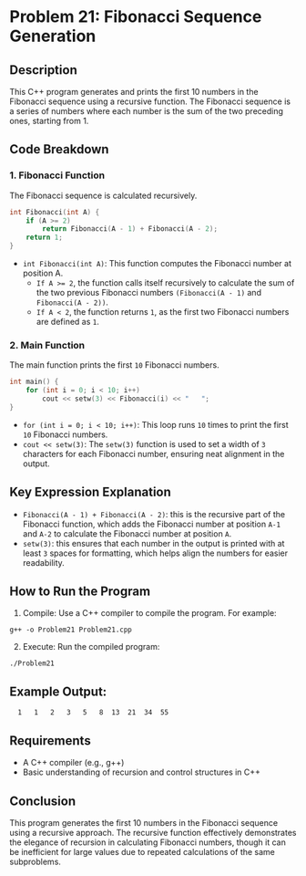# Problem 21: Fibonacci Sequence Generation

## Description
This C++ program generates and prints the first 10 numbers in the Fibonacci sequence using a recursive function. The Fibonacci sequence is a series of numbers where each number is the sum of the two preceding ones, starting from 1.

## Code Breakdown

### 1. **Fibonacci Function**
The Fibonacci sequence is calculated recursively.

```cpp
int Fibonacci(int A) {
	if (A >= 2)
		return Fibonacci(A - 1) + Fibonacci(A - 2);
	return 1;
}
```
* `int Fibonacci(int A)`: This function computes the Fibonacci number at position A.
  * `If A >= 2`, the function calls itself recursively to calculate the sum of the two previous Fibonacci numbers `(Fibonacci(A - 1)` and `Fibonacci(A - 2))`.
  * `If A < 2`, the function returns `1`, as the first two Fibonacci numbers are defined as `1`.

### 2. **Main Function**
The main function prints the first `10` Fibonacci numbers.
```cpp
int main() {
	for (int i = 0; i < 10; i++)
		cout << setw(3) << Fibonacci(i) << "   ";
}
```
* `for (int i = 0; i < 10; i++)`: This loop runs `10` times to print the first `10` Fibonacci numbers.
* `cout << setw(3)`: The `setw(3)` function is used to set a width of `3` characters for each Fibonacci number, ensuring neat alignment in the output.

## Key Expression Explanation
* `Fibonacci(A - 1) + Fibonacci(A - 2)`: this is the recursive part of the Fibonacci function, which adds the Fibonacci number at position `A-1` and `A-2` to calculate the Fibonacci number at position `A`.
* `setw(3)`: this ensures that each number in the output is printed with at least `3` spaces for formatting, which helps align the numbers for easier readability.

## How to Run the Program
1. Compile: Use a C++ compiler to compile the program. For example:
```
g++ -o Problem21 Problem21.cpp
```
2. Execute: Run the compiled program:
```
./Problem21
```
## Example Output:
```
  1   1   2   3   5   8  13  21  34  55   
```
## Requirements
* A C++ compiler (e.g., g++)
* Basic understanding of recursion and control structures in C++
## Conclusion
This program generates the first 10 numbers in the Fibonacci sequence using a recursive approach. The recursive function effectively demonstrates the elegance of recursion in calculating Fibonacci numbers, though it can be inefficient for large values due to repeated calculations of the same subproblems.